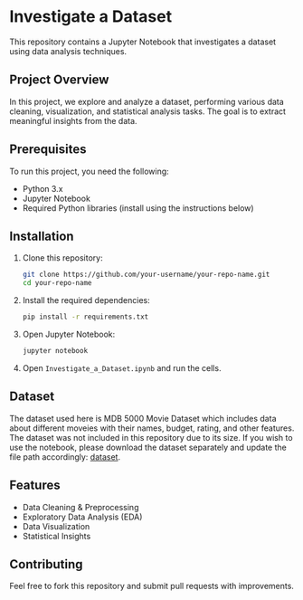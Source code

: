 # Investigate a Dataset

This repository contains a Jupyter Notebook that investigates a dataset using data analysis techniques.

## Project Overview

In this project, we explore and analyze a dataset, performing various data cleaning, visualization, and statistical analysis tasks. The goal is to extract meaningful insights from the data.

## Prerequisites

To run this project, you need the following:

- Python 3.x
- Jupyter Notebook
- Required Python libraries (install using the instructions below)

## Installation

1. Clone this repository:
   ```bash
   git clone https://github.com/your-username/your-repo-name.git
   cd your-repo-name
   ```

2. Install the required dependencies:
   ```bash
   pip install -r requirements.txt
   ```
  

3. Open Jupyter Notebook:
   ```bash
   jupyter notebook
   ```

4. Open `Investigate_a_Dataset.ipynb` and run the cells.

## Dataset

The dataset used here is MDB 5000 Movie Dataset which includes data about different moveies with their names, budget, rating, and other features. The dataset was not included in this repository due to its size. If you wish to use the notebook, please download the dataset separately and update the file path accordingly: [dataset](https://www.kaggle.com/datasets/tmdb/tmdb-movie-metadata).

## Features

- Data Cleaning & Preprocessing
- Exploratory Data Analysis (EDA)
- Data Visualization
- Statistical Insights

## Contributing

Feel free to fork this repository and submit pull requests with improvements.
